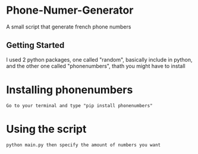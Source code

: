 # Phone-Numer-Generator
A small script that generate french phone numbers
## Getting Started
I used 2 python packages, one called "random", basically include in python, and the other one called "phonenumbers", thath you might have to install

# Installing phonenumbers
```
Go to your terminal and type "pip install phonenumbers"
```

# Using the script
```
python main.py then specify the amount of numbers you want
```
